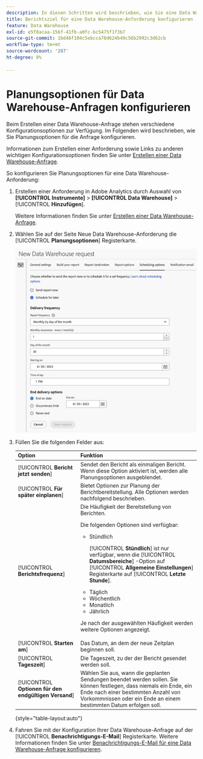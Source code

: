 ```yaml
---
description: In diesen Schritten wird beschrieben, wie Sie eine Data Warehouse-Anforderung erstellen.
title: Berichtsziel für eine Data Warehouse-Anforderung konfigurieren
feature: Data Warehouse
exl-id: e5f8acaa-156f-41fb-a0fc-bc5475f1f3b7
source-git-commit: 1bd46f104c5ebcca78d624b49c56b2992c3d62cb
workflow-type: tm+mt
source-wordcount: '287'
ht-degree: 9%

---
```


# Planungsoptionen für Data Warehouse-Anfragen konfigurieren

Beim Erstellen einer Data Warehouse-Anfrage stehen verschiedene Konfigurationsoptionen zur Verfügung. Im Folgenden wird beschrieben, wie Sie Planungsoptionen für die Anfrage konfigurieren.

Informationen zum Erstellen einer Anforderung sowie Links zu anderen wichtigen Konfigurationsoptionen finden Sie unter [Erstellen einer Data Warehouse-Anfrage](/help/export/data-warehouse/create-request/t-dw-create-request.md).

So konfigurieren Sie Planungsoptionen für eine Data Warehouse-Anforderung:

1. Erstellen einer Anforderung in Adobe Analytics durch Auswahl von **[!UICONTROL Instrumente]** > **[!UICONTROL Data Warehouse]** > [!UICONTROL **Hinzufügen**].

   Weitere Informationen finden Sie unter [Erstellen einer Data Warehouse-Anfrage](/help/export/data-warehouse/create-request/t-dw-create-request.md).

1. Wählen Sie auf der Seite Neue Data Warehouse-Anforderung die [!UICONTROL **Planungsoptionen**] Registerkarte.

   ![Berichtsziel-Tab](assets/dw-scheduling-options.png) <!-- update screenshot -->

1. Füllen Sie die folgenden Felder aus:

   | Option | Funktion |
   |---------|----------|
   | [!UICONTROL **Bericht jetzt senden**] | Sendet den Bericht als einmaligen Bericht. Wenn diese Option aktiviert ist, werden alle Planungsoptionen ausgeblendet. |
   | [!UICONTROL **Für später einplanen**] | Bietet Optionen zur Planung der Berichtbereitstellung. Alle Optionen werden nachfolgend beschrieben. |
   | [!UICONTROL **Berichtsfrequenz**] | Die Häufigkeit der Bereitstellung von Berichten. <p>Die folgenden Optionen sind verfügbar:</p><ul><li>Stündlich</li><p>[!UICONTROL **Stündlich**] ist nur verfügbar, wenn die [!UICONTROL **Datumsbereiche**] -Option auf [!UICONTROL **Allgemeine Einstellungen**] Registerkarte auf [!UICONTROL **Letzte Stunde**].</p><li>Täglich</li><li>Wöchentlich</li><li>Monatlich</li><li>Jährlich</li></ul><p>Je nach der ausgewählten Häufigkeit werden weitere Optionen angezeigt.</p> |
   | [!UICONTROL **Starten am**] | Das Datum, an dem der neue Zeitplan beginnen soll. |
   | [!UICONTROL **Tageszeit**] | Die Tageszeit, zu der der Bericht gesendet werden soll. |
   | [!UICONTROL **Optionen für den endgültigen Versand**] | Wählen Sie aus, wann die geplanten Sendungen beendet werden sollen. Sie können festlegen, dass niemals ein Ende, ein Ende nach einer bestimmten Anzahl von Vorkommnissen oder ein Ende an einem bestimmten Datum erfolgen soll. |

   {style="table-layout:auto"}

1. Fahren Sie mit der Konfiguration Ihrer Data Warehouse-Anfrage auf der [!UICONTROL **Benachrichtigungs-E-Mail**] Registerkarte. Weitere Informationen finden Sie unter [Benachrichtigungs-E-Mail für eine Data Warehouse-Anfrage konfigurieren](/help/export/data-warehouse/create-request/dw-request-email.md).
